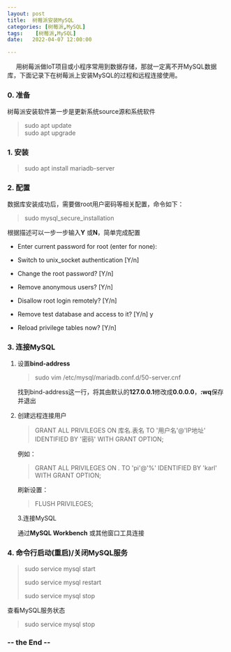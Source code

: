 ```yaml
---
layout: post
title:  树莓派安装MySQL
categories: [树莓派,MySQL]
tags:    [树莓派,MySQL]
date:   2022-04-07 12:00:00

---
```


      用树莓派做IoT项目或小程序常用到数据存储，那就一定离不开MySQL数据库，下面记录下在树莓派上安装MySQL的过程和远程连接使用。

### 0. 准备

树莓派安装软件第一步是更新系统source源和系统软件

> sudo apt update  
> sudo apt upgrade

### 1. 安装

> sudo apt install mariadb-server



### 2. 配置

数据库安装成功后，需要做root用户密码等相关配置，命令如下：

> sudo mysql_secure_installation

根据描述可以一步一步输入**Y** 或**N**，简单完成配置

- Enter current password for root (enter for none):

- Switch to unix_socket authentication [Y/n]

- Change the root password? [Y/n]

- Remove anonymous users? [Y/n]

- Disallow root login remotely? [Y/n]

- Remove test database and access to it? [Y/n] y

- Reload privilege tables now? [Y/n]

### 3. 连接MySQL

1. 设置**bind-address**
   
   > sudo vim /etc/mysql/mariadb.conf.d/50-server.cnf
   
   找到bind-address这一行，将其由默认的**127.0.0.1**修改成**0.0.0.0**，**:wq**保存并退出
   
   

2. 创建远程连接用户
   
   > GRANT ALL PRIVILEGES ON 库名.表名 TO '用户名'@'IP地址' IDENTIFIED BY '密码' WITH GRANT OPTION;
   
   例如：
   
   > GRANT ALL PRIVILEGES ON *.* TO 'pi'@'%' IDENTIFIED BY 'karl' WITH GRANT OPTION;  
   
   刷新设置：
   
   > FLUSH PRIVILEGES;
   
   3.连接MySQL
   
   通过**MySQL Workbench** 或其他窗口工具连接

### 4. 命令行启动(重启)/关闭MySQL服务

> sudo service mysql start
> 
> sudo service mysql restart
> 
> sudo service mysql stop

查看MySQL服务状态

> sudo service mysql stop



### -- the End --
